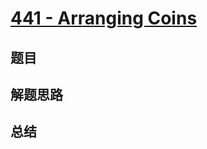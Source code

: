 # [441 - Arranging Coins](https://leetcode.com/problems/arranging-coins/)

## 题目


## 解题思路


## 总结


